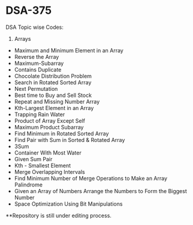 # DSA-375

DSA Topic wise Codes:
1. Arrays
* Maximum and Minimum Element in an Array
* Reverse the Array
* Maximum-Subarray
* Contains Duplicate
* Chocolate Distribution Problem
* Search in Rotated Sorted Array
* Next Permutation
* Best time to Buy and Sell Stock
* Repeat and Missing Number Array
* Kth-Largest Element in an Array
* Trapping Rain Water
* Product of Array Except Self
* Maximum Product Subarray
* Find Minimum in Rotated Sorted Array
* Find Pair with Sum in Sorted & Rotated Array
* 3Sum
* Container With Most Water
* Given Sum Pair
* Kth - Smallest Element
* Merge Overlapping Intervals
* Find Minimum Number of Merge Operations to Make an Array Palindrome
* Given an Array of Numbers Arrange the Numbers to Form the Biggest Number
* Space Optimization Using Bit Manipulations

**Repository is still under editing process.
